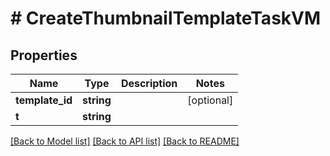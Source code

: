 # # CreateThumbnailTemplateTaskVM

## Properties

Name | Type | Description | Notes
------------ | ------------- | ------------- | -------------
**template_id** | **string** |  | [optional]
**t** | **string** |  |

[[Back to Model list]](../../README.md#models) [[Back to API list]](../../README.md#endpoints) [[Back to README]](../../README.md)

